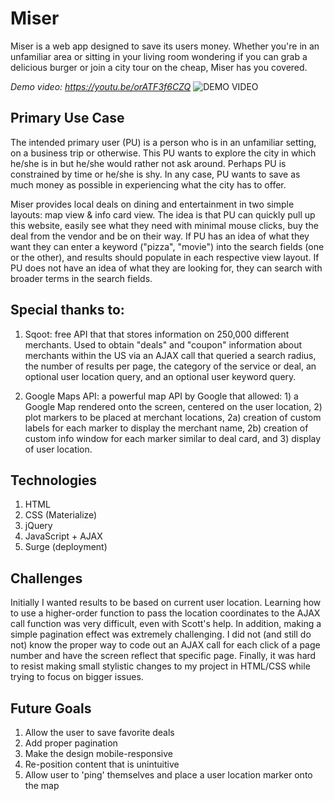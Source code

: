 # Miser

Miser is a web app designed to save its users money. Whether you're in an unfamiliar area or sitting in your living room wondering if you can grab a delicious burger or join a city tour on the cheap, Miser has you covered.

*Demo video: https://youtu.be/orATF3f6CZQ*
![DEMO VIDEO](https://youtu.be/orATF3f6CZQ)


## Primary Use Case

The intended primary user (PU) is a person who is in an unfamiliar setting, on a business trip or otherwise. This PU wants to explore the city in which he/she is in but he/she would rather not ask around. Perhaps PU is constrained by time or he/she is shy. In any case, PU wants to save as much money as possible in experiencing what the city has to offer.

Miser provides local deals on dining and entertainment in two simple layouts: map view & info card view. The idea is that PU can quickly pull up this website, easily see what they need with minimal mouse clicks, buy the deal from the vendor and be on their way. If PU has an idea of what they want they can enter a keyword ("pizza", "movie") into the search fields (one or the other), and results should populate in each respective view layout. If PU does not have an idea of what they are looking for, they can search with broader terms in the search fields.


## Special thanks to:

1. Sqoot: free API that that stores information on 250,000 different merchants. Used to obtain "deals" and "coupon" information about merchants within the US via an AJAX call that queried a search radius, the number of results per page, the category of the service or deal, an optional user location query, and an optional user keyword query.

2. Google Maps API: a powerful map API by Google that allowed: 1) a Google Map rendered onto the screen, centered on the user location, 2) plot markers to be placed at merchant locations, 2a) creation of custom labels for each marker to display the merchant name, 2b) creation of custom info window for each marker similar to deal card, and 3) display of user location.


## Technologies

1. HTML
2. CSS (Materialize)
3. jQuery
4. JavaScript + AJAX
5. Surge (deployment)

## Challenges

Initially I wanted results to be based on current user location. Learning how to use a higher-order function to pass the location coordinates to the AJAX call function was very difficult, even with Scott's help. In addition, making a simple pagination effect was extremely challenging. I did not (and still do not) know the proper way to code out an AJAX call for each click of a page number and have the screen reflect that specific page. Finally, it was hard to resist making small stylistic changes to my project in HTML/CSS while trying to focus on bigger issues.


## Future Goals

1. Allow the user to save favorite deals
2. Add proper pagination
3. Make the design mobile-responsive
4. Re-position content that is unintuitive
5. Allow user to 'ping' themselves and place a user location marker onto the map
